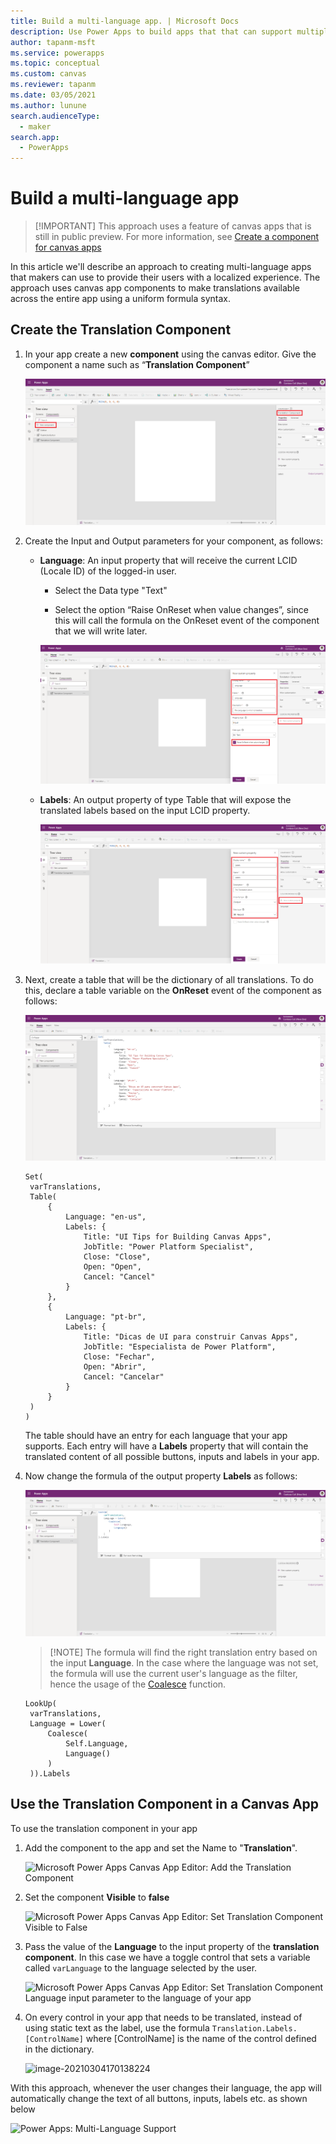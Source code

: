 ```yaml
---
title: Build a multi-language app. | Microsoft Docs
description: Use Power Apps to build apps that that can support multiple languages.
author: tapanm-msft
ms.service: powerapps
ms.topic: conceptual
ms.custom: canvas
ms.reviewer: tapanm
ms.date: 03/05/2021
ms.author: lunune
search.audienceType: 
  - maker
search.app: 
  - PowerApps
---
```


# Build a multi-language app
> [!IMPORTANT] This approach uses a feature of canvas apps that is still in public preview. For more information, see [Create a component for canvas apps](https://docs.microsoft.com/en-us/powerapps/maker/canvas-apps/create-component)

In this article we'll describe an approach to creating multi-language apps that makers can use to provide their users with a localized experience. The approach uses canvas app components to make translations available across the entire app using a uniform formula syntax. 

## Create the Translation Component

1. In your app create a new **component** using the canvas editor. Give the component a name such as “**Translation Component**”

   ![Microsoft Power Apps Canvas App Editor: Create a new Power Apps component](media/multi-language-apps/image-20210305114316890.png)

1. Create the Input and Output parameters for your component, as follows: 

   - **Language**: An input property that will receive the current LCID (Locale ID) of the logged-in user. 
   
      - Select the Data type "Text"

      - Select the option “Raise OnReset when value changes”, since this will call the formula on the OnReset event of the component that we will write later.

      ![Microsoft Power Apps Canvas App Editor: Custom Language Property](media/multi-language-apps/image-20210304105245593.png)
   
   - **Labels**: An output property of type Table that will expose the translated labels based on the input LCID property.

      ![Microsoft Power Apps Canvas App Editor: Custom Labels Property](media/multi-language-apps/image-20210304105449314.png)

1. Next, create a table that will be the dictionary of all translations. To do this, declare a table variable on the **OnReset** event of the component as follows:

   ![Microsoft Power Apps Canvas App Editor: Create Table OnReset](media/multi-language-apps/image-20210304131142608.png)

   ```
   Set(
    varTranslations,
    Table(
        {
            Language: "en-us",
            Labels: {
                Title: "UI Tips for Building Canvas Apps",
                JobTitle: "Power Platform Specialist",
                Close: "Close",
                Open: "Open",
                Cancel: "Cancel"
            }
        },
        {
            Language: "pt-br",
            Labels: {
                Title: "Dicas de UI para construir Canvas Apps",
                JobTitle: "Especialista de Power Platform",
                Close: "Fechar",
                Open: "Abrir",
                Cancel: "Cancelar"
            }
        }
    )
   )
   ```

   The table should have an entry for each language that your app supports. Each entry will have a **Labels** property that will contain the translated content of all possible buttons, inputs and labels in your app.

1. Now change the formula of the output property **Labels** as follows:

   ![Microsoft Power Apps Canvas App Editor: Set Custom Output Labels Formula](media/multi-language-apps/image-20210304132515675.png)

   > [!NOTE] The formula will find the right translation entry based on the input **Language**. In the case where the language was not set, the formula will use the current user's language as the filter, hence the usage of the [Coalesce](https://docs.microsoft.com/en-us/powerapps/maker/canvas-apps/functions/function-isblank-isempty) function.

   ```
   LookUp(
    varTranslations,
    Language = Lower(
        Coalesce(
            Self.Language,
            Language()
        )
    )).Labels
    ```

## Use the Translation Component in a Canvas App

To use the translation component in your app

1. Add the component to the app and set the Name to "**Translation**".

   ![Microsoft Power Apps Canvas App Editor: Add the Translation Component](media/multi-language-apps/image-20210305114727047.png)

1. Set the component **Visible** to **false**
   
   ![Microsoft Power Apps Canvas App Editor: Set Translation Component Visible to False](media/multi-language-apps/image-20210304135035793.png)
1. Pass the value of the **Language** to the input property of the **translation component**. In this case we have a toggle control that sets a variable called `varLanguage` to the language selected by the user.

   ![Microsoft Power Apps Canvas App Editor: Set Translation Component Language input parameter to the language of your app](media/multi-language-apps/image-20210304135729817.png)

1. On every control in your app that needs to be translated, instead of using static text as the label, use the formula `Translation.Labels.[ControlName]` where [ControlName] is the name of the control defined in the dictionary.

   ![image-20210304170138224](media/multi-language-apps/image-20210304170138224.png)

With this approach, whenever the user changes their language, the app will automatically change the text of all buttons, inputs, labels etc. as shown below

![Power Apps: Multi-Language Support](media/multi-language-apps/multi-langugage.gif)